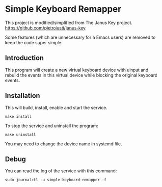# Simple Keyboard Remapper

This project is modified/simplified from The Janus Key project.
	<https://github.com/pietroiusti/janus-key>

Some features (which are unnecessary for a Emacs users) are removed
to keep the code super simple.


## Introduction

This program will create a new virtual keyboard device with uinput
and rebuild the events in this virtual device
while blocking the original keyboard events.


## Installation

This will build, install, enable and start the service.

```shell
make install
```

To stop the service and uninstall the program:

```shell
make uninstall
```

You may need to change the device name in systemd file.

## Debug

You can read the log of the service with this command:

```shell
sudo journalctl -u simple-keyboard-remapper -f
```
